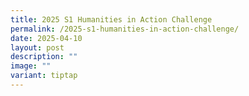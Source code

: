 ```yaml
---
title: 2025 S1 Humanities in Action Challenge
permalink: /2025-s1-humanities-in-action-challenge/
date: 2025-04-10
layout: post
description: ""
image: ""
variant: tiptap
---
```

